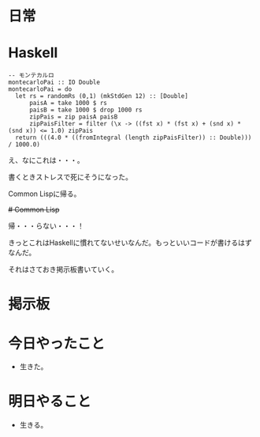 # 日常

# Haskell

```
-- モンテカルロ
montecarloPai :: IO Double
montecarloPai = do
  let rs = randomRs (0,1) (mkStdGen 12) :: [Double]
      paisA = take 1000 $ rs
      paisB = take 1000 $ drop 1000 rs
      zipPais = zip paisA paisB
      zipPaisFilter = filter (\x -> ((fst x) * (fst x) + (snd x) * (snd x)) <= 1.0) zipPais
  return (((4.0 * ((fromIntegral (length zipPaisFilter)) :: Double))) / 1000.0)
```

え、なにこれは・・・。

書くときストレスで死にそうになった。

Common Lispに帰る。

~~# Common Lisp~~

帰・・・らない・・・！

きっとこれはHaskellに慣れてないせいなんだ。もっといいコードが書けるはずなんだ。

それはさておき掲示板書いていく。

# 掲示板



# 今日やったこと

* 生きた。

# 明日やること

* 生きる。
